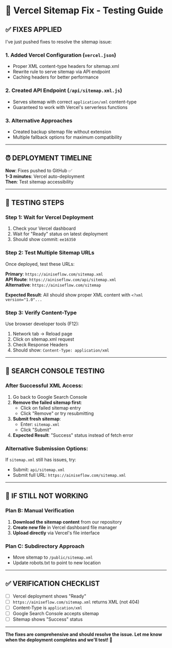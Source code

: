 # 🔧 Vercel Sitemap Fix - Testing Guide

## ✅ **FIXES APPLIED**

I've just pushed fixes to resolve the sitemap issue:

### **1. Added Vercel Configuration** (`vercel.json`)
- Proper XML content-type headers for sitemap.xml
- Rewrite rule to serve sitemap via API endpoint
- Caching headers for better performance

### **2. Created API Endpoint** (`/api/sitemap.xml.js`)
- Serves sitemap with correct `application/xml` content-type
- Guaranteed to work with Vercel's serverless functions

### **3. Alternative Approaches**
- Created backup sitemap file without extension
- Multiple fallback options for maximum compatibility

---

## ⏰ **DEPLOYMENT TIMELINE**

**Now**: Fixes pushed to GitHub ✅  
**1-3 minutes**: Vercel auto-deployment  
**Then**: Test sitemap accessibility  

---

## 🧪 **TESTING STEPS**

### **Step 1: Wait for Vercel Deployment**
1. Check your Vercel dashboard
2. Wait for "Ready" status on latest deployment
3. Should show commit: `ee16350`

### **Step 2: Test Multiple Sitemap URLs**
Once deployed, test these URLs:

**Primary**: `https://ainiseflow.com/sitemap.xml`  
**API Route**: `https://ainiseflow.com/api/sitemap.xml`  
**Alternative**: `https://ainiseflow.com/sitemap`  

**Expected Result**: All should show proper XML content with `<?xml version="1.0"...`

### **Step 3: Verify Content-Type**
Use browser developer tools (F12):
1. Network tab → Reload page
2. Click on sitemap.xml request
3. Check Response Headers
4. Should show: `Content-Type: application/xml`

---

## 🎯 **SEARCH CONSOLE TESTING**

### **After Successful XML Access:**
1. Go back to Google Search Console
2. **Remove the failed sitemap first**:
   - Click on failed sitemap entry
   - Click "Remove" or try resubmitting
3. **Submit fresh sitemap**:
   - Enter: `sitemap.xml`
   - Click "Submit"
4. **Expected Result**: "Success" status instead of fetch error

### **Alternative Submission Options:**
If `sitemap.xml` still has issues, try:
- Submit: `api/sitemap.xml` 
- Submit full URL: `https://ainiseflow.com/sitemap.xml`

---

## 🚨 **IF STILL NOT WORKING**

### **Plan B: Manual Verification**
1. **Download the sitemap content** from our repository
2. **Create new file** in Vercel dashboard file manager
3. **Upload directly** via Vercel's file interface

### **Plan C: Subdirectory Approach**
- Move sitemap to `/public/sitemap.xml`
- Update robots.txt to point to new location

---

## ✅ **VERIFICATION CHECKLIST**

- [ ] Vercel deployment shows "Ready"
- [ ] `https://ainiseflow.com/sitemap.xml` returns XML (not 404)
- [ ] Content-Type is `application/xml`
- [ ] Google Search Console accepts sitemap
- [ ] Sitemap shows "Success" status

---

**The fixes are comprehensive and should resolve the issue. Let me know when the deployment completes and we'll test! 🚀**